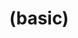 ---
layout: default
title: "(basic)"
parent: "(GameServer C# 🎯)"
has_children: true
nav_order: 1
---